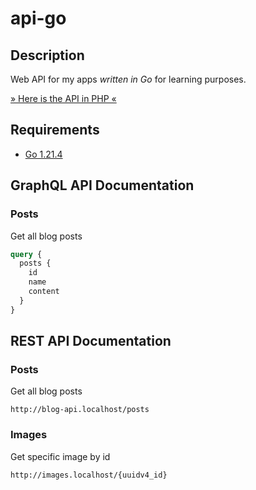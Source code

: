 # api-go

## Description

Web API for my apps *written in Go* for learning purposes.

[» Here is the API in PHP «](https://github.com/necodeus/api)

## Requirements

- [Go 1.21.4](https://go.dev/doc/install)

## GraphQL API Documentation

### Posts

Get all blog posts

```graphql
query {
  posts {
    id
    name
    content
  }
}
```

## REST API Documentation

### Posts

Get all blog posts

```
http://blog-api.localhost/posts
```

### Images

Get specific image by id

```
http://images.localhost/{uuidv4_id}
```
